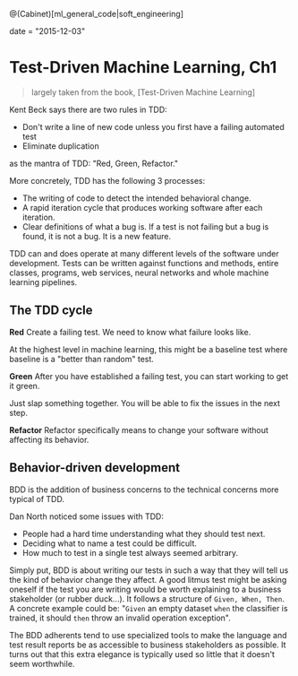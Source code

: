 <!-- toc -->

@(Cabinet)[ml_general_code|soft_engineering]

date = "2015-12-03"

# Test-Driven Machine Learning, Ch1

> largely taken from the book, [Test-Driven Machine Learning]

Kent Beck says there are two rules in TDD:
* Don't write a line of new code unless you first have a failing automated test
* Eliminate duplication

as the mantra of TDD: "Red, Green, Refactor."

More concretely, TDD has the following 3 processes:

* The writing of code to detect the intended behavioral change.
* A rapid iteration cycle that produces working software after each iteration.
* Clear definitions of what a bug is. If a test is not failing but a bug is found, it is not a bug. It is a new feature. 

TDD can and does operate at many different levels of the software under development. Tests can be written against functions and methods, entire classes, programs, web services, neural networks and whole machine learning pipelines. 

## The TDD cycle

**Red**
Create a failing test. We need to know what failure looks like. 

At the highest level in machine learning, this might be a baseline test where baseline is a "better than random" test. 

**Green**
After you have established a failing test, you can start working to get it green. 

Just slap something together. You will be able to fix the issues in the next step. 

**Refactor**
Refactor specifically means to change your software without affecting its behavior. 

## Behavior-driven development
BDD is the addition of business concerns to the technical concerns more typical of TDD. 

Dan North noticed some issues with TDD:
* People had a hard time understanding what they should test next. 
* Deciding what to name a test could be difficult.
* How much to test in a single test always seemed arbitrary. 

Simply put, BDD is about writing our tests in such a way that they will tell us the kind of behavior change they affect. A good litmus test might be asking oneself if the test you are writing would be worth explaining to a business stakeholder (or rubber duck...). It follows a structure of `Given, When, Then`. A concrete example could be: "`Given` an empty dataset `when` the classifier is trained, it should `then` throw an invalid operation exception".

The BDD adherents tend to use specialized tools to make the language and test result reports be as accessible to business stakeholders as possible. It turns out that this extra elegance is typically used so little that it doesn't seem worthwhile. 